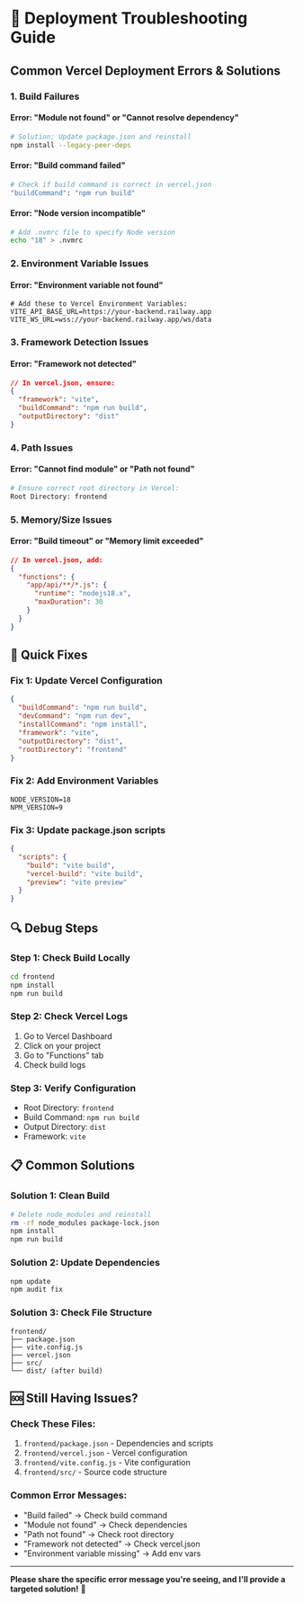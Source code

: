 # 🔧 Deployment Troubleshooting Guide

## Common Vercel Deployment Errors & Solutions

### **1. Build Failures**

#### **Error: "Module not found" or "Cannot resolve dependency"**
```bash
# Solution: Update package.json and reinstall
npm install --legacy-peer-deps
```

#### **Error: "Build command failed"**
```bash
# Check if build command is correct in vercel.json
"buildCommand": "npm run build"
```

#### **Error: "Node version incompatible"**
```bash
# Add .nvmrc file to specify Node version
echo "18" > .nvmrc
```

### **2. Environment Variable Issues**

#### **Error: "Environment variable not found"**
```env
# Add these to Vercel Environment Variables:
VITE_API_BASE_URL=https://your-backend.railway.app
VITE_WS_URL=wss://your-backend.railway.app/ws/data
```

### **3. Framework Detection Issues**

#### **Error: "Framework not detected"**
```json
// In vercel.json, ensure:
{
  "framework": "vite",
  "buildCommand": "npm run build",
  "outputDirectory": "dist"
}
```

### **4. Path Issues**

#### **Error: "Cannot find module" or "Path not found"**
```bash
# Ensure correct root directory in Vercel:
Root Directory: frontend
```

### **5. Memory/Size Issues**

#### **Error: "Build timeout" or "Memory limit exceeded"**
```json
// In vercel.json, add:
{
  "functions": {
    "app/api/**/*.js": {
      "runtime": "nodejs18.x",
      "maxDuration": 30
    }
  }
}
```

## 🚀 Quick Fixes

### **Fix 1: Update Vercel Configuration**
```json
{
  "buildCommand": "npm run build",
  "devCommand": "npm run dev", 
  "installCommand": "npm install",
  "framework": "vite",
  "outputDirectory": "dist",
  "rootDirectory": "frontend"
}
```

### **Fix 2: Add Environment Variables**
```env
NODE_VERSION=18
NPM_VERSION=9
```

### **Fix 3: Update package.json scripts**
```json
{
  "scripts": {
    "build": "vite build",
    "vercel-build": "vite build",
    "preview": "vite preview"
  }
}
```

## 🔍 Debug Steps

### **Step 1: Check Build Locally**
```bash
cd frontend
npm install
npm run build
```

### **Step 2: Check Vercel Logs**
1. Go to Vercel Dashboard
2. Click on your project
3. Go to "Functions" tab
4. Check build logs

### **Step 3: Verify Configuration**
- Root Directory: `frontend`
- Build Command: `npm run build`
- Output Directory: `dist`
- Framework: `vite`

## 📋 Common Solutions

### **Solution 1: Clean Build**
```bash
# Delete node_modules and reinstall
rm -rf node_modules package-lock.json
npm install
npm run build
```

### **Solution 2: Update Dependencies**
```bash
npm update
npm audit fix
```

### **Solution 3: Check File Structure**
```
frontend/
├── package.json
├── vite.config.js
├── vercel.json
├── src/
└── dist/ (after build)
```

## 🆘 Still Having Issues?

### **Check These Files:**
1. `frontend/package.json` - Dependencies and scripts
2. `frontend/vercel.json` - Vercel configuration
3. `frontend/vite.config.js` - Vite configuration
4. `frontend/src/` - Source code structure

### **Common Error Messages:**
- "Build failed" → Check build command
- "Module not found" → Check dependencies
- "Path not found" → Check root directory
- "Framework not detected" → Check vercel.json
- "Environment variable missing" → Add env vars

---

**Please share the specific error message you're seeing, and I'll provide a targeted solution!** 🚀
